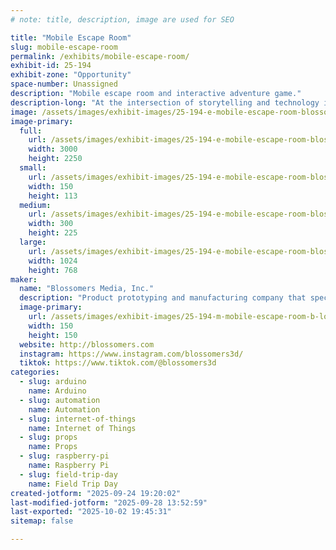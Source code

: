 ```yaml
---
# note: title, description, image are used for SEO

title: "Mobile Escape Room"
slug: mobile-escape-room
permalink: /exhibits/mobile-escape-room/
exhibit-id: 25-194
exhibit-zone: "Opportunity"
space-number: Unassigned
description: "Mobile escape room and interactive adventure game."
description-long: "At the intersection of storytelling and technology is this interactive mobile escape room. Follow the captivating stories and solve clues before time runs out."
image: /assets/images/exhibit-images/25-194-e-mobile-escape-room-blossomers-aunties-treasure-6912-300x225.jpeg
image-primary: 
  full:
    url: /assets/images/exhibit-images/25-194-e-mobile-escape-room-blossomers-aunties-treasure-6912-full.jpeg
    width: 3000
    height: 2250
  small:
    url: /assets/images/exhibit-images/25-194-e-mobile-escape-room-blossomers-aunties-treasure-6912-150x113.jpeg
    width: 150
    height: 113
  medium:
    url: /assets/images/exhibit-images/25-194-e-mobile-escape-room-blossomers-aunties-treasure-6912-300x225.jpeg
    width: 300
    height: 225
  large:
    url: /assets/images/exhibit-images/25-194-e-mobile-escape-room-blossomers-aunties-treasure-6912-1024x768.jpeg
    width: 1024
    height: 768
maker: 
  name: "Blossomers Media, Inc."
  description: "Product prototyping and manufacturing company that specializes in IoT based technologies."
  image-primary:
    url: /assets/images/exhibit-images/25-194-m-mobile-escape-room-b-lossomers-150x150.png
    width: 150
    height: 150
  website: http://blossomers.com
  instagram: https://www.instagram.com/blossomers3d/
  tiktok: https://www.tiktok.com/@blossomers3d
categories: 
  - slug: arduino
    name: Arduino
  - slug: automation
    name: Automation
  - slug: internet-of-things
    name: Internet of Things
  - slug: props
    name: Props
  - slug: raspberry-pi
    name: Raspberry Pi
  - slug: field-trip-day
    name: Field Trip Day
created-jotform: "2025-09-24 19:20:02"
last-modified-jotform: "2025-09-28 13:52:59"
last-exported: "2025-10-02 19:45:31"
sitemap: false

---
```

